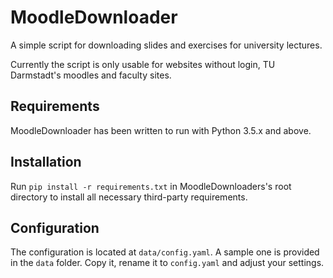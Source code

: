 # MoodleDownloader
A simple script for downloading slides and exercises for university lectures.

Currently the script is only usable for websites without login, TU Darmstadt's moodles and faculty sites.

## Requirements
MoodleDownloader has been written to run with Python 3.5.x and above.

## Installation
Run `pip install -r requirements.txt` in MoodleDownloaders's root directory to install all necessary third-party requirements.

## Configuration
The configuration is located at `data/config.yaml`. A sample one is provided in the `data` folder. Copy it, rename it to `config.yaml` and adjust your settings.
